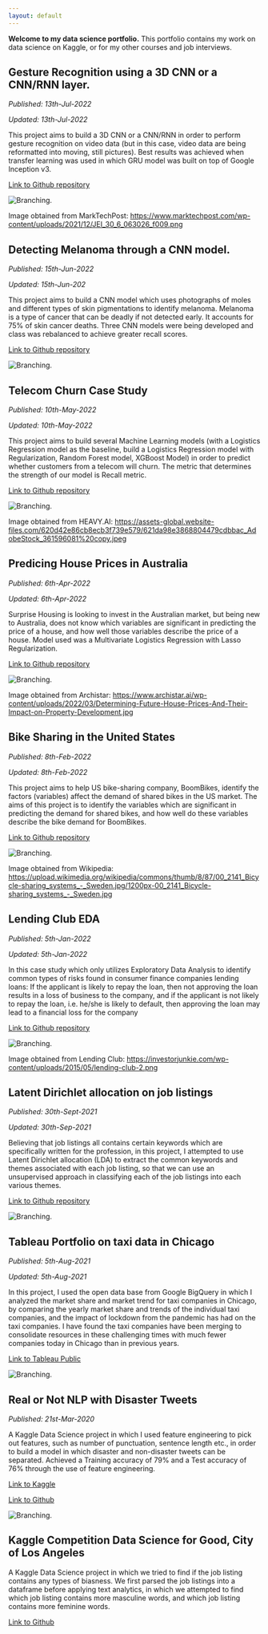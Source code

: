 ```yaml
---
layout: default
---
```

**Welcome to my data science portfolio.**
This portfolio contains my work on data science on Kaggle, or for my other courses and job interviews.

## Gesture Recognition using a 3D CNN or a CNN/RNN layer.

_Published: 13th-Jul-2022_

_Updated: 13th-Jul-2022_

This project aims to build a 3D CNN or a CNN/RNN in order to perform gesture recognition on video data (but in this case, video data are being reformatted into moving, still pictures). Best results was achieved when transfer learning was used in which GRU model was built on top of Google Inception v3.

[Link to Github repository](https://github.com/bengcheo/gesture_recognition)

![Branching](./assets/img/gestures.png).

Image obtained from MarkTechPost: https://www.marktechpost.com/wp-content/uploads/2021/12/JEI_30_6_063026_f009.png

## Detecting Melanoma through a CNN model.

_Published: 15th-Jun-2022_

_Updated: 15th-Jun-202_

This project aims to build a CNN model which uses photographs of moles and different types of skin pigmentations to identify melanoma. Melanoma is a type of cancer that can be deadly if not detected early. It accounts for 75% of skin cancer deaths. Three CNN models were being developed and class was rebalanced to achieve greater recall scores.

[Link to Github repository](https://github.com/bengcheo/skin_cancer_detection)

![Branching](./assets/img/moles.png).

## Telecom Churn Case Study

_Published: 10th-May-2022_

_Updated: 10th-May-2022_

This project aims to build several Machine Learning models (with a Logistics Regression model as the baseline, build a Logistics Regression model with Regularization, Random Forest model, XGBoost Model) in order to predict whether customers from a telecom will churn. The metric that determines the strength of our model is Recall metric.

[Link to Github repository](https://github.com/bengcheo/skin_cancer_detection)

![Branching](./assets/img/telecom.png).

Image obtained from HEAVY.AI: https://assets-global.website-files.com/620d42e86cb8ecb3f739e579/621da98e3868804479cdbbac_AdobeStock_361596081%20copy.jpeg

## Predicing House Prices in Australia

_Published: 6th-Apr-2022_

_Updated: 6th-Apr-2022_

Surprise Housing is looking to invest in the Australian market, but being new to Australia, does not know which variables are significant in predicting the price of a house, and how well those variables describe the price of a house. Model used was a Multivariate Logistics Regression with Lasso Regularization.

[Link to Github repository](https://github.com/bengcheo/housingprices)

![Branching](./assets/img/housingprices.png).

Image obtained from Archistar: https://www.archistar.ai/wp-content/uploads/2022/03/Determining-Future-House-Prices-And-Their-Impact-on-Property-Development.jpg

## Bike Sharing in the United States

_Published: 8th-Feb-2022_

_Updated: 8th-Feb-2022_

This project aims to help US bike-sharing company, BoomBikes, identify the factors (variables) affect the demand of shared bikes in the US market. The aims of this project is to identify the variables which are significant in predicting the demand for shared bikes, and how well do these variables describe the bike demand for BoomBikes.

[Link to Github repository](https://github.com/bengcheo/bikesharing)

![Branching](./assets/img/bikesharing.png).

Image obtained from Wikipedia: https://upload.wikimedia.org/wikipedia/commons/thumb/8/87/00_2141_Bicycle-sharing_systems_-_Sweden.jpg/1200px-00_2141_Bicycle-sharing_systems_-_Sweden.jpg

## Lending Club EDA

_Published: 5th-Jan-2022_

_Updated: 5th-Jan-2022_

In this case study which only utilizes Exploratory Data Analysis to identify common types of risks found in consumer finance companies lending loans:
If the applicant is likely to repay the loan, then not approving the loan results in a loss of business to the company, and if the applicant is not likely to repay the loan, i.e. he/she is likely to default, then approving the loan may lead to a financial loss for the company


[Link to Github repository](https://github.com/bengcheo/lendingclub)

![Branching](./assets/img/lendingclub.png).

Image obtained from Lending Club: https://investorjunkie.com/wp-content/uploads/2015/05/lending-club-2.png

## Latent Dirichlet allocation on job listings

_Published: 30th-Sept-2021_

_Updated: 30th-Sep-2021_

Believing that job listings all contains certain keywords which are specifically written for the profession, in this project, I attempted to use Latent Dirichlet allocation (LDA) to extract the common keywords and themes associated with each job listing, so that we can use an unsupervised approach in classifying each of the job listings into each various themes.


[Link to Github repository](https://github.com/bengcheo/NLP-Work/blob/main/Topic_Modelling_on_Job_Adverts.ipynb)

![Branching](./assets/img/wordcloud.png).

## Tableau Portfolio on taxi data in Chicago

_Published: 5th-Aug-2021_

_Updated: 5th-Aug-2021_

In this project, I used the open data base from Google BigQuery in which I analyzed the market share and market trend for taxi companies in Chicago, by comparing the yearly market share and trends of the individual taxi companies, and the impact of lockdown from the pandemic has had on the taxi companies. I have found the taxi companies have been merging to consolidate resources in these challenging times with much fewer companies today in Chicago than in previous years.

[Link to Tableau Public](https://public.tableau.com/app/profile/sebastian5987/viz/chicago_taxi_16276463455580/Story1?publish=yes)

![Branching](./assets/img/chicago.png).

## Real or Not NLP with Disaster Tweets

_Published: 21st-Mar-2020_

A Kaggle Data Science project in which I used feature engineering to pick out features, such as number of punctuation, sentence length etc., in order to build a model in which disaster and non-disaster tweets can be separated. Achieved a Training accuracy of 79% and a Test accuracy of 76% through the use of feature engineering.

[Link to Kaggle](https://www.kaggle.com/theyellowboots/real-or-not-nlp-with-disaster-tweets?scriptVersionId=30563775)

[Link to Github](https://github.com/bengcheo/Real-or-Not-NLP-with-disaster-tweets)

![Branching](./assets/img/disaster.png).

## Kaggle Competition Data Science for Good, City of Los Angeles

A Kaggle Data Science project in which we tried to find if the job listing contains any types of biasness. We first parsed the job listings into a dataframe before applying text analytics, in which we attempted to find which job listing contains more masculine words, and which job listing contains more feminine words.

[Link to Github](https://github.com/bengcheo/LetssaveLA)
